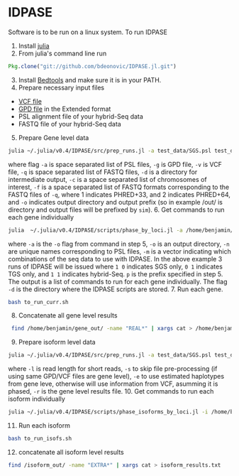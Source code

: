 # IDPASE

Software is to be run on a linux system. To run IDPASE 

1. Install [julia](http://julialang.org/downloads/)
2. From julia's command line run 

  ```julia
  Pkg.clone("git://github.com/bdeonovic/IDPASE.jl.git")
  ```

3. Install [Bedtools](http://bedtools.readthedocs.io/en/latest/content/installation.html) and make sure it is in your PATH.
4. Prepare necessary input files
  * [VCF file](https://en.wikipedia.org/wiki/Variant_Call_Format)
  * [GPD file](https://genome.ucsc.edu/FAQ/FAQformat.html#format9) in the Extended format
  * PSL alignment file of your hybrid-Seq data
  * FASTQ file of your hybrid-Seq data
5. Prepare Gene level data

  ```bash
  julia ~/.julia/v0.4/IDPASE/src/prep_runs.jl -a test_data/SGS.psl test_data/TGS.psl -g test_data/TDRKH.gpd -v test_data/sim.vcf -q test_data/SGS.fq test_data/TGS.fq -d /home/benjamin/temp/ -c 1 -f 1 1 -o /home/benjamin/gene_files/ -p sim
  ```
  where flag ``-a`` is space separated list of PSL files, ``-g`` is GPD file, ``-v`` is VCF file, ``-q`` is space separated list of FASTQ files, ``-d`` is a directory for intermediate output, ``-c`` is a space separated list of chromosomes of interest, ``-f`` is a space separated list of FASTQ formats corresponding to the FASTQ files of ``-q``, where 1 indicates PHRED+33, and 2 indicates PHRED+64, and ``-o`` indicates output directory and output prefix (so in example /out/ is directory and output files will be prefixed by ``sim``). 
6. Get commands to run each gene individually
  ```bash
  julia  ~/.julia/v0.4/IDPASE/scripts/phase_by_loci.jl -a /home/benjamin/gene_files/ -o /home/benjamin/gene_out/ -n SGS TGS -m 1 0 0 1 1 1 -d /home/benjamin/.julia/v0.4/IDPASE/scripts/ -p sim > to_run_curr.sh
  ```
  where ``-a`` is the ``-o`` flag from command in step 5, ``-o`` is an output directory, ``-n`` are unique names corresponding to PSL files, ``-m`` is a vector indicating which combinations of the seq data to use with IDPASE. In the above example 3 runs of IDPASE will be issued where ``1 0`` indicates SGS only, ``0 1`` indicates TGS only, and ``1 1`` indicates hybrid-Seq. ``p`` is the prefix specified in step 5. The output is a list of commands to run for each gene individually. The flag ``-d`` is the directory where the IDPASE scripts are stored. 
7. Run each gene.
  ```bash
  bash to_run_curr.sh
  ```
8. Concatenate all gene level results
  ```bash
   find /home/benjamin/gene_out/ -name "REAL*" | xargs cat > /home/benjamin/gene_out/gene_results.txt
  ```
9. Prepare isoform level data
  
  ```bash
  julia ~/.julia/v0.4/IDPASE/src/prep_runs.jl -a test_data/SGS.psl test_data/TGS.psl -g test_data/TDRKH.gpd -v test_data/sim.vcf -q test_data/SGS.fq test_data/TGS.fq -d /home/benjamin/temp/ -c 1 -f 1 1 -o /home/benjamin/isoform_files/ -p sim -l 100 -i -s -e -r /home/benjamin/gene_out/gene_results.txt
  ```
  where ``-l`` is read length for short reads, ``-s`` to skip file pre-processing (if using same GPD/VCF files are gene level), ``-e`` to use estimated haplotypes from gene leve, otherwise will use information from VCF, asumming it is phased, ``-r`` is the gene level results file. 
10. Get commands to run each isoform individually
  
  ```bash
  julia ~/.julia/v0.4/IDPASE/scripts/phase_isoforms_by_loci.jl -i /home/benjamin/isoform_files/ -o /home/benjamin/isoform_out/ -b /home/benjamin/.julia/v0.4/IDPASE/scripts -a -p sim > to_run_isofs.sh
  ```

11. Run each isoform

  ```bash
  bash to_run_isofs.sh  
  ```

12. concatenate all isoform level results

  ```bash
  find /isoform_out/ -name "EXTRA*" | xargs cat > isoform_results.txt
  ```
